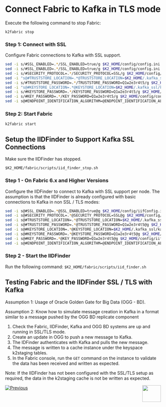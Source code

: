 # Connect Fabric to Kafka in TLS mode

Execute the following command to stop Fabric:

```k2fabric stop```

### Step 1: Connect with SSL

Configure Fabric connections to Kafka with SSL support.

```bash
sed -i s/#SSL_ENABLED=.*/SSL_ENABLED=true/g $K2_HOME/config/config.ini
sed -i s/#SSL_ENABLED=.*/SSL_ENABLED=true/g $K2_HOME/config/config.ini
sed -i s/#SECURITY_PROTOCOL=.*/SECURITY_PROTOCOL=SSL/g $K2_HOME/config/config.ini
sed -i "s@#TRUSTSTORE_LOCATION=.*@TRUSTSTORE_LOCATION=$K2_HOME/.kafka_ssl/kafka.client.truststore.jks@" $K2_HOME/config/config.ini
sed -i s/#TRUSTSTORE_PASSWORD=.*/TRUSTSTORE_PASSWORD=Q1w2e3r4t5/g $K2_HOME/config/config.ini
sed -i "s@#KEYSTORE_LOCATION=.*@KEYSTORE_LOCATION=$K2_HOME/.kafka_ssl/kafka.client.keystore.jks@" $K2_HOME/config/config.ini
sed -i s/#KEYSTORE_PASSWORD=.*/KEYSTORE_PASSWORD=Q1w2e3r4t5/g $K2_HOME/config/config.ini
sed -i s/#KEY_PASSWORD=.*/KEY_PASSWORD=Q1w2e3r4t5/g $K2_HOME/config/config.ini
sed -i s@#ENDPOINT_IDENTIFICATION_ALGORITHM=@ENDPOINT_IDENTIFICATION_ALGORITHM=@g $K2_HOME/config/config.ini
```

### Step 2: Start Fabric

```k2fabric start```


## Setup the IIDFinder to Support Kafka SSL Connections

Make sure the IIDFinder has stopped.

```$K2_HOME/fabric/scripts/iid_finder_stop.sh```


### Step 1 - On Fabric 6.x and Higher Versions 

Configure the IIDFinder to connect to Kafka with SSL support per node. The assumption is that the IIDFinder is already configured with basic connections to Kafka in non SSL / TLS modes:

```bash
sed -i s@#SSL_ENABLED=.*@SSL_ENABLED=true@g $K2_HOME/config/iifConfig.ini
sed -i s@#SECURITY_PROTOCOL=.*@SECURITY_PROTOCOL=SSL@g $K2_HOME/config/iifConfig.ini
sed -i s@#TRUSTSTORE_LOCATION=.*@TRUSTSTORE_LOCATION=$K2_HOME/.kafka_ssl/kafka.client.truststore.jks@g $K2_HOME/config/iifConfig.ini
sed -i s@#TRUSTSTORE_PASSWORD=.*@TRUSTSTORE_PASSWORD=Q1w2e3r4t5@g $K2_HOME/config/iifConfig.ini
sed -i s@#KEYSTORE_LOCATION=.*@KEYSTORE_LOCATION=$K2_HOME/.kafka_ssl/kafka.client.keystore.jks@g $K2_HOME/config/iifConfig.ini
sed -i s@#KEYSTORE_PASSWORD=.*@KEYSTORE_PASSWORD=Q1w2e3r4t5@g $K2_HOME/config/iifConfig.ini
sed -i s@#KEY_PASSWORD=.*@KEY_PASSWORD=Q1w2e3r4t5@g $K2_HOME/config/iifConfig.ini
sed -i s@#ENDPOINT_IDENTIFICATION_ALGORITHM=@ENDPOINT_IDENTIFICATION_ALGORITHM=@g $K2_HOME/config/iifConfig.ini
```

### Step 2 - Start the IIDFinder

Run the following command:
```$K2_HOME/fabric/scripts/iid_finder.sh```


## Testing Fabric and the IIDFinder SSL / TLS with Kafka

Assumption 1: Usage of Oracle Golden Gate for Big Data (OGG - BD). 

Assumption 2: Know how to simulate message creation in Kafka in a format similar to a message pushed by the OGG BD replicate component

1. Check the	Fabric, IIDFinder, Kafka and OGG BD systems are up and running in SSL/TLS mode.
2.	Create an update in OGG to push a new message to Kafka.
3. The IDFinder authenticates with Kafka and pulls the new message.
4.	The message is written to a cache instance under the keyspace k2staging tables.
5.	In the Fabric console, run the ```GET``` command on the instance to validate the data has been received and written as expected.


Note:
If the IIDFinder has not been configured with the SSL/TLS setup as required, the data in the k2staging cache is not be written as expected.



[![Previous](/articles/images/Previous.png)](/articles/99_fabric_infras/devops/06_kafka_hardening.md)[<img align="right" width="60" height="54" src="/articles/images/Next.png">](/articles/99_fabric_infras/devops/08_oracleGG_hardening.md)

